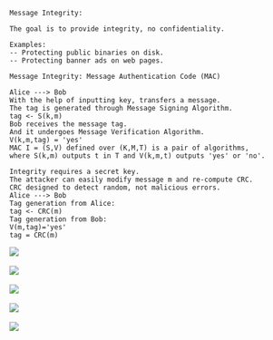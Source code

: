 ```
Message Integrity:

The goal is to provide integrity, no confidentiality.

Examples:
-- Protecting public binaries on disk.
-- Protecting banner ads on web pages.

Message Integrity: Message Authentication Code (MAC)

Alice ---> Bob
With the help of inputting key, transfers a message.
The tag is generated through Message Signing Algorithm.
tag <- S(k,m)
Bob receives the message tag.
And it undergoes Message Verification Algorithm.
V(k,m,tag) = 'yes'
MAC I = (S,V) defined over (K,M,T) is a pair of algorithms,
where S(k,m) outputs t in T and V(k,m,t) outputs 'yes' or 'no'.

Integrity requires a secret key.
The attacker can easily modify message m and re-compute CRC.
CRC designed to detect random, not malicious errors.
Alice ---> Bob
Tag generation from Alice:
tag <- CRC(m)
Tag generation from Bob:
V(m,tag)='yes'
tag = CRC(m)
```
![](http://geekresearchlab.net/coursera/crypto1/MAC-secure.jpg)<br><br>
![](http://geekresearchlab.net/coursera/crypto1/MAC-secure-2.jpg)<br><br>
![](http://geekresearchlab.net/coursera/crypto1/MAC-secure-question.jpg)<br><br>
![](http://geekresearchlab.net/coursera/crypto1/MAC-secure-question-2.jpg)<br><br>
![](http://geekresearchlab.net/coursera/crypto1/MAC-secure-example.jpg)
